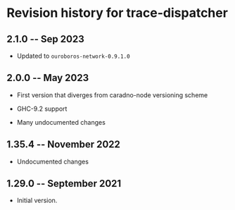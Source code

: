 # Revision history for trace-dispatcher

## 2.1.0 -- Sep 2023

* Updated to `ouroboros-network-0.9.1.0`

## 2.0.0 -- May 2023

* First version that diverges from caradno-node versioning scheme

* GHC-9.2 support

* Many undocumented changes

## 1.35.4 -- November 2022

* Undocumented changes

## 1.29.0 -- September 2021

* Initial version.
